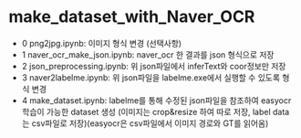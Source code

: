 # make_dataset_with_Naver_OCR

- 0 png2jpg.ipynb: 이미지 형식 변경 (선택사항)
- 1 naver_ocr_make_json.ipynb: naver_ocr 한 결과를 json 형식으로 저장
- 2 json_preprocessing.ipynb: 위 json파일에서 inferText와 coor정보만 저장
- 3 naver2labelme.ipynb: 위 json파일을 labelme.exe에서 실행할 수 있도록 형식 변경
- 4 make_dataset.ipynb: labelme를 통해 수정된 json파일을 참조하여 easyocr 학습이 가능한 dataset 생성 (이미지는 crop&resize 하여 따로 저장, label data는 csv파일로 저장)(easyocr은 csv파일에서 이미지 경로와 GT를 읽어옴)
